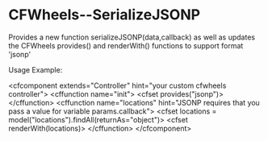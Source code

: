 CFWheels--SerializeJSONP
========================

Provides a new function serializeJSONP(data,callback) as well as updates the CFWheels provides() and renderWith() functions to support format 'jsonp'

Usage Example:

&lt;cfcomponent extends="Controller" hint="your custom cfwheels controller"&gt;
	&lt;cffunction name="init"&gt;
		&lt;cfset provides("jsonp")&gt;
	&lt;/cffunction&gt;
	&lt;cffunction name="locations" hint="JSONP requires that you pass a value for variable params.callback"&gt;
		&lt;cfset locations = model("locations").findAll(returnAs="object")&gt;
		&lt;cfset renderWith(locations)&gt;
	&lt;/cffunction&gt;
&lt;/cfcomponent&gt;